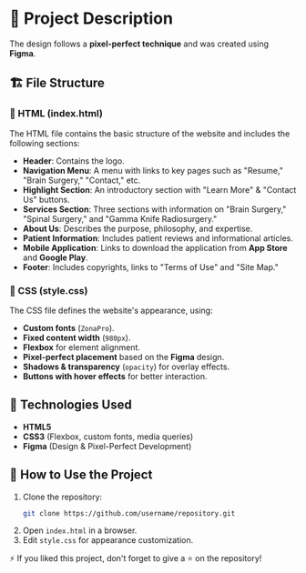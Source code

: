 # 📌 Project Description
The design follows a **pixel-perfect technique** and was created using **Figma**.

## 🏗 File Structure

### 📄 HTML (index.html)
The HTML file contains the basic structure of the website and includes the following sections:
- **Header**: Contains the logo.
- **Navigation Menu**: A menu with links to key pages such as "Resume," "Brain Surgery," "Contact," etc.
- **Highlight Section**: An introductory section with "Learn More" & "Contact Us" buttons.
- **Services Section**: Three sections with information on "Brain Surgery," "Spinal Surgery," and "Gamma Knife Radiosurgery."
- **About Us**: Describes the purpose, philosophy, and expertise.
- **Patient Information**: Includes patient reviews and informational articles.
- **Mobile Application**: Links to download the application from **App Store** and **Google Play**.
- **Footer**: Includes copyrights, links to "Terms of Use" and "Site Map."

### 🎨 CSS (style.css)
The CSS file defines the website's appearance, using:
- **Custom fonts** (`ZonaPro`).
- **Fixed content width** (`980px`).
- **Flexbox** for element alignment.
- **Pixel-perfect placement** based on the **Figma** design.
- **Shadows & transparency** (`opacity`) for overlay effects.
- **Buttons with hover effects** for better interaction.

## 🚀 Technologies Used
- **HTML5**
- **CSS3** (Flexbox, custom fonts, media queries)
- **Figma** (Design & Pixel-Perfect Development)

## 📂 How to Use the Project
1. Clone the repository:
   ```bash
   git clone https://github.com/username/repository.git
   ```
2. Open `index.html` in a browser.
3. Edit `style.css` for appearance customization.

⚡ If you liked this project, don't forget to give a ⭐ on the repository!
